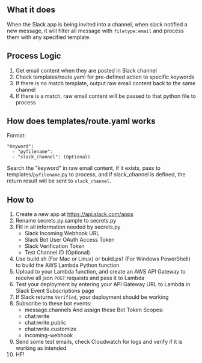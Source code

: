 ## What it does

When the Slack app is being invited into a channel, when slack notified a new message,
it will filter all message with `filetype:email` and process them with any specified template.

## Process Logic

1) Get email content when they are posted in Slack channel
2) Check templates/route.yaml for pre-defined action to specific keywords
3) If there is no match template, output raw email content back to the same channel
4) If there is a match, raw email content will be passed to that python file to process

## How does templates/route.yaml works

Format:

```
"Keyword": 
  - "pyfilename": 
  - "slack_channel": (Optional)
```

Search the "keyword" in raw email content, if it exists, pass to templates/`pyfilename`.py to process,
and if slack_channel is defined, the return result will be sent to `slack_channel`.

## How to

1) Create a new app at https://api.slack.com/apps
2) Rename secrets.py.sample to secrets.py
3) Fill in all information needed by secrets.py
    - Slack Incoming Webhook URL
    - Slack Bot User OAuth Access Token
    - Slack Verification Token
    - Test Channel ID (Optional)
4) Use build.sh (For Mac or Linux) or build.ps1 (For Windows PowerShell) to build the AWS Lambda Python function
5) Upload to your Lambda function, and create an AWS API Gateway to receive all json `POST` requests and pass it to Lambda
6) Test your deployment by entering your API Gateway URL to Lambda in Slack Event Subscriptions page
7) If Slack returns `Verified`, your deployment should be working
8) Subscribe to these bot events:
    - message.channels
   And assign these Bot Token Scopes:
    - chat:write
    - chat:write.public
    - chat:write.customize
    - incoming-webhook
9) Send some test emails, check Cloudwatch for logs and verify if it is working as intended
10) HF!
